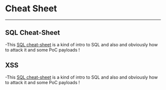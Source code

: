 # Cheat Sheet

* * *
## SQL Cheat-Sheet

-This [SQL cheat-sheet](artyeth06.github.io/cheat-Sheet/SQL) is a kind of intro to SQL and also and obviously how to attack it and some PoC payloads !

## XSS

-This [SQL cheat-sheet](artyeth06.github.io/cheat-Sheet/SQL) is a kind of intro to SQL and also and obviously how to attack it and some PoC payloads !



